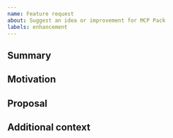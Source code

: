 ```yaml
---
name: Feature request
about: Suggest an idea or improvement for MCP Pack
labels: enhancement
---
```


## Summary
<!-- Brief description of the improvement -->

## Motivation
<!-- Why is this useful? Who benefits? -->

## Proposal
<!-- How would it work? Include command examples if possible. -->

## Additional context
<!-- Links, screenshots, or related issues -->
